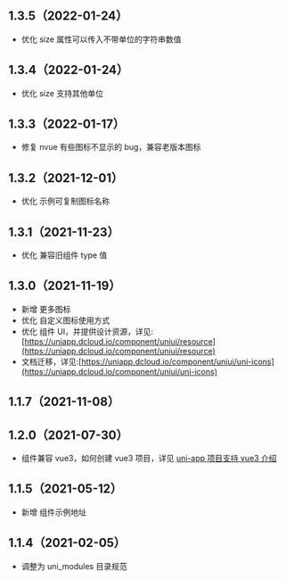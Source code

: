 ## 1.3.5（2022-01-24）

-   优化 size 属性可以传入不带单位的字符串数值

## 1.3.4（2022-01-24）

-   优化 size 支持其他单位

## 1.3.3（2022-01-17）

-   修复 nvue 有些图标不显示的 bug，兼容老版本图标

## 1.3.2（2021-12-01）

-   优化 示例可复制图标名称

## 1.3.1（2021-11-23）

-   优化 兼容旧组件 type 值

## 1.3.0（2021-11-19）

-   新增 更多图标
-   优化 自定义图标使用方式
-   优化 组件 UI，并提供设计资源，详见:[https://uniapp.dcloud.io/component/uniui/resource](https://uniapp.dcloud.io/component/uniui/resource)
-   文档迁移，详见:[https://uniapp.dcloud.io/component/uniui/uni-icons](https://uniapp.dcloud.io/component/uniui/uni-icons)

## 1.1.7（2021-11-08）

## 1.2.0（2021-07-30）

-   组件兼容 vue3，如何创建 vue3 项目，详见 [uni-app 项目支持 vue3 介绍](https://ask.dcloud.net.cn/article/37834)

## 1.1.5（2021-05-12）

-   新增 组件示例地址

## 1.1.4（2021-02-05）

-   调整为 uni_modules 目录规范
